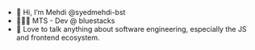 - 👋 Hi, I’m Mehdi @syedmehdi-bst
- 👨🏽‍💻 MTS - Dev @ bluestacks
- 💌 Love to talk anything about software engineering, especially the JS and frontend ecosystem.

<!---
syedmehdi-bst/syedmehdi-bst is a ✨ special ✨ repository because its `README.md` (this file) appears on your GitHub profile.
You can click the Preview link to take a look at your changes.
--->
